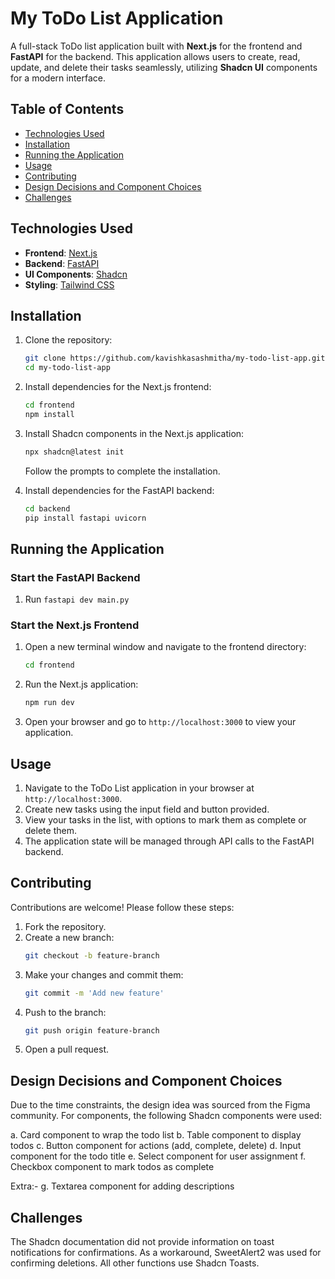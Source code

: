 # My ToDo List Application

A full-stack ToDo list application built with **Next.js** for the frontend and **FastAPI** for the backend. This application allows users to create, read, update, and delete their tasks seamlessly, utilizing **Shadcn UI** components for a modern interface.

## Table of Contents
- [Technologies Used](#technologies-used)
- [Installation](#installation)
- [Running the Application](#running-the-application)
- [Usage](#usage)
- [Contributing](#contributing)
- [Design Decisions and Component Choices](#design-decisions-and-component-choices)
- [Challenges](#challenges)

## Technologies Used
- **Frontend**: [Next.js](https://nextjs.org/)
- **Backend**: [FastAPI](https://fastapi.tiangolo.com/)
- **UI Components**: [Shadcn](https://ui.shadcn.com/)
- **Styling**: [Tailwind CSS](https://tailwindcss.com/)

## Installation

1. Clone the repository:
   ```bash
   git clone https://github.com/kavishkasashmitha/my-todo-list-app.git
   cd my-todo-list-app
   ```

2. Install dependencies for the Next.js frontend:
   ```bash
   cd frontend
   npm install
   ```

3. Install Shadcn components in the Next.js application:
   ```bash
   npx shadcn@latest init
   ```
   Follow the prompts to complete the installation.

4. Install dependencies for the FastAPI backend:
   ```bash
   cd backend
   pip install fastapi uvicorn
   ```

## Running the Application

### Start the FastAPI Backend
1. Run `fastapi dev main.py`

### Start the Next.js Frontend
1. Open a new terminal window and navigate to the frontend directory:
   ```bash
   cd frontend
   ```

2. Run the Next.js application:
   ```bash
   npm run dev
   ```

3. Open your browser and go to `http://localhost:3000` to view your application.

## Usage

1. Navigate to the ToDo List application in your browser at `http://localhost:3000`.
2. Create new tasks using the input field and button provided.
3. View your tasks in the list, with options to mark them as complete or delete them.
4. The application state will be managed through API calls to the FastAPI backend.

## Contributing

Contributions are welcome! Please follow these steps:

1. Fork the repository.
2. Create a new branch:
   ```bash
   git checkout -b feature-branch
   ```
3. Make your changes and commit them:
   ```bash
   git commit -m 'Add new feature'
   ```
4. Push to the branch:
   ```bash
   git push origin feature-branch
   ```
5. Open a pull request.

## Design Decisions and Component Choices

Due to the time constraints, the design idea was sourced from the Figma community. For components, the following Shadcn components were used:

a. Card component to wrap the todo list
b. Table component to display todos
c. Button component for actions (add, complete, delete)
d. Input component for the todo title
e. Select component for user assignment
f. Checkbox component to mark todos as complete

Extra:-
g. Textarea component for adding descriptions

## Challenges

The Shadcn documentation did not provide information on toast notifications for confirmations. As a workaround, SweetAlert2 was used for confirming deletions. All other functions use Shadcn Toasts.
